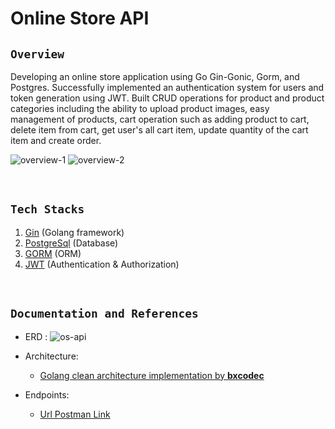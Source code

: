# Online Store API
## `Overview`
Developing an online store application using Go Gin-Gonic, Gorm, and Postgres. Successfully implemented an authentication system for users and token generation using JWT. Built CRUD operations for product and product categories including the ability to upload product images, easy management of products, cart operation such as adding product to cart, delete item from cart, get user's all cart item, update quantity of the cart item and create order. 

![overview-1](https://github.com/onainadapdap1/online_store/assets/100065850/148f2927-68e4-4e23-a615-da0d585a58fb)
![overview-2](https://github.com/onainadapdap1/online_store/assets/100065850/f38678bf-9479-4710-a2f7-0f63cac90ffe)

<br>

## `Tech Stacks`

1. [Gin](https://gin-gonic.com/) (Golang framework)
2. [PostgreSql](https://www.postgresql.org/) (Database)
3. [GORM](https://v1.gorm.io/) (ORM)
4. [JWT](https://github.com/golang-jwt/jwt) (Authentication & Authorization)

<br>

## `Documentation and References`

- ERD : 
![os-api](https://github.com/onainadapdap1/online_store/assets/100065850/191b2049-1e31-44fd-a406-0380e6a92753)

- Architecture:
    - [Golang clean architecture implementation by **bxcodec**](https://github.com/bxcodec/go-clean-arch)

- Endpoints:
    - [Url Postman Link](https://documenter.getpostman.com/view/20268960/2s9XxyStk8)
